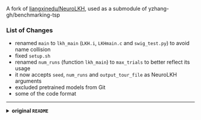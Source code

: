 A fork of [liangxinedu/NeuroLKH](https://github.com/liangxinedu/NeuroLKH), used as a submodule of yzhang-gh/benchmarking-tsp

### List of Changes

- renamed `main` to `lkh_main` (`LKH.i`, `LKHmain.c` and `swig_test.py`) to avoid name collision
- fixed `setup.sh`
- renamed `num_runs` (function `lkh_main`) to `max_trials` to better reflect its usage
- it now accepts `seed`, `num_runs` and `output_tour_file` as NeuroLKH arguments
- excluded pretrained models from Git
- some of the code format

---

<details>
<summary><strong>original <code>README</code></strong></summary>

An example output of command

```bash
python swig_test.py --dataset test/rue100.pkl --model_path pretrained/neurolkh.pt --n_samples 1000 \
       --lkh_trials 1000 --neurolkh_trials 1000
```

```
generating features runtime: 1.3s SGN inferring runtime: 3.5s
------experiments of trials: 1 ------
LKH      7748743 51s
NeuroLKH 7747887 21s
------experiments of trials: 10 ------
LKH      7747800 68s
NeuroLKH 7747237 34s
------experiments of trials: 100 ------
LKH      7747121 222s
NeuroLKH 7746973 143s
------experiments of trials: 1000 ------
LKH      7746977 1715s
NeuroLKH 7746948 1199s
------comparison with same time limit------
------experiments of trials: 1 ------
LKH      7748743 51s
NeuroLKH 7747038 52s (24 trials)
------experiments of trials: 10 ------
LKH      7747800 68s
NeuroLKH 7747009 69s (38 trials)
------experiments of trials: 100 ------
LKH      7747121 222s
NeuroLKH 7746959 223s (166 trials)
------experiments of trials: 1000 ------
LKH      7746977 1715s
NeuroLKH 7746948 1199s (1000 trials)
```

# NeuroLKH: Combining Deep Learning Model with Lin-Kernighan-Helsgaun Heuristic for Solving the Traveling Salesman Problem

Liang Xin, Wen Song, Zhiguang Cao, Jie Zhang. NeuroLKH: Combining Deep Learning Model with Lin-Kernighan-Helsgaun Heuristic for Solving the Traveling Salesman Problem, 35th Conference on Neural Information Processing Systems (NeurIPS), 2021. [[pdf]](https://arxiv.org/pdf/2110.07983.pdf)

Please cite our paper if this code is useful for your work.

```
@inproceedings{xin2021neurolkh,
    author = {Xin, Liang and Song, Wen and Cao, Zhiguang and Zhang, Jie},
    booktitle = {Advances in Neural Information Processing Systems},
    title = {NeuroLKH: Combining Deep Learning Model with Lin-Kernighan-Helsgaun Heuristic for Solving the Traveling Salesman Problem},
    volume = {34},
    year = {2021}
}
```

## Quick start

To connect the deep learning model Sparse Graph Network (Python) and the Lin-Kernighan-Helsgaun Heuristic (C Programming), we implement two versions.
* subprocess version. This version requires writting and reading data files to connect the two programming languages. To compile and test with our pretrained models for TSP instances with 100 nodes:
    ```bash
    make
    python data_generate.py -test
    python test.py --dataset test/100.pkl --model_path pretrained/neurolkh.pt --n_samples 1000 \
        --lkh_trials 1000 --neurolkh_trials 1000
    ```
* Swig (http://www.swig.org) version. The C code is wrapped for Python. To compile and test with our pretained models for TSP instances with 100 nodes:
    ```bash
    bash setup.sh
    python data_generate.py -test
    python swig_test.py --dataset test/100.pkl --model_path pretrained/neurolkh.pt --n_samples 1000 \
        --lkh_trials 1000 --neurolkh_trials 1000
    ```

## Usage

### Generate the training dataset

As the training for edge scores requires the edge labels, generating the training dataset will take a relatively long time (a couple of days).

```bash
python data_generate.py -train
```

### Train the NeuroLKH Model

To train for the node penalties in the Sparse Graph Network, swig is required and the subprocess version is currently not supported. With one RTX 2080Ti GPU, the model converges in approximately 4 days.

```bash
CUDA_VISIBLE_DEVICES="0" python train.py --file_path train --eval_file_path val --eval_batch_size=100 --save_dir=saved/tsp_neurolkh --learning_rate=0.0001
```

### Finetune the node decoder for large sizes

The finetuning process takes less than 1 minute for each size.

```bash
CUDA_VISIBLE_DEVICES="0" python finetune_node.py
```

### Testing

Test with the pretrained model on TSP with 500 nodes:

```bash
python test.py --dataset test/500.pkl --model_path pretrained/neurolkh.pt --n_samples 1000 --lkh_trials 1000 --neurolkh_trials 1000
```

We test on the TSPLIB instances with two NeuroLKH Models, NeuroLKH trained with uniformly distributed TSP instances and NeuroLKH_M trained with uniform, clustered and uniform-clustered instances (please refer to the paper for details).

```bash
python tsplib_test.py
```

## Other Routing Problems (CVRP, PDP, CVRPTW)

### Testing with pretrained models

test for CVRP with 100 customers, PDP and CVRPTW with 40 customers

```bash
# Capacitated Vehicle Routing Problem (CVRP)
python CVRPdata_generate.py -test
python CVRP_test.py --dataset CVRP_test/cvrp_100.pkl --model_path pretrained/cvrp_neurolkh.pt --n_samples 1000 --lkh_trials 10000 --neurolkh_trials 10000
# Pickup and Delivery Problem (PDP)
python PDPdata_generate.py -test
python PDP_test.py --dataset PDP_test/pdp_40.pkl --model_path pretrained/pdp_neurolkh.pt --n_samples 1000 --lkh_trials 10000 --neurolkh_trials 10000
# CVRP with Time Windows (CVRPTW)
python CVRPTWdata_generate.py -test
python CVRPTw_test.py --dataset CVRPTW_test/cvrptw_40.pkl --model_path pretrained/cvrptw_neurolkh.pt --n_samples 1000 --lkh_trials 10000 --neurolkh_trials 10000
```

### Training

train for CVRP with 100-500 customers, PDP and CVRPTW with 40-200 customers

```bash
# Capacitated Vehicle Routing Problem (CVRP)
python CVRPdata_generate.py -train
CUDA_VISIBLE_DEVICES="0" python CVRP_train.py --save_dir=saved/cvrp_neurolkh
# Pickup and Delivery Problem (PDP)
python PDPdata_generate.py -train
CUDA_VISIBLE_DEVICES="0" python PDP_train.py --save_dir=saved/pdp_neurolkh
# CVRP with Time Windows (CVRPTW)
python CVRPTWdata_generate.py -train
CUDA_VISIBLE_DEVICES="0" python CVRPTW_train.py --save_dir=saved/cvrptw_neurolkh
```

## Dependencies

* Python >= 3.6
* Pytorch
* sklearn
* Numpy
* tqdm
* [jvkersch/pyconcorde](https://github.com/jvkersch/pyconcorde) for data generation
* SWIG (optional, can be installed with `conda install swig`)

## Acknowledgements

* The LKH code is the 3.0.6 version (http://www.akira.ruc.dk/~keld/research/LKH-3/LKH-3.0.6.tgz)
* The code for Sparse Graph Network is build on the code framework of 'An Efficient Graph Convolutional Network Technique for the Travelling Salesman Problem' (INFORMS Annual Meeting Session 2019) (https://github.com/chaitjo/graph-convnet-tsp)

</details>
